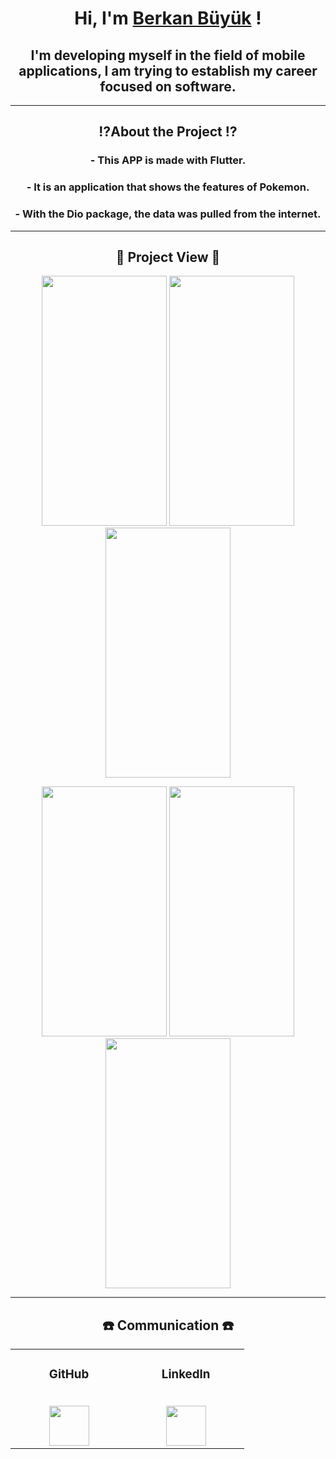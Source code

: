 <h1 align="center">Hi, I'm <a href="https://github.com/berkanbuyuk" target="_blank">Berkan Büyük</a> !</h1>
<h2 align="center">I'm developing myself in the field of mobile applications, I am trying to establish my career focused on software.</h2>

--- 

<h2 align="center">⁉️About the Project ⁉️</h2>

<h3 align="center">- This APP is made with Flutter.</h3>
<h3 align="center">- It is an application that shows the features of Pokemon.</h3>
<h3 align="center">- With the Dio package, the data was pulled from the internet.</h3>

---

<h2 align="center">👀 Project View 👀</h2>
<p align="center">
  <img src="https://user-images.githubusercontent.com/82314218/146680463-1a2cde91-3231-46ee-8e48-fc4e47ff9994.png" width="200" height="400" />
  <img src="https://user-images.githubusercontent.com/82314218/146680487-455e7773-a210-4066-ab9c-77a82036038b.png" width="200" height="400" />
  <img src="https://user-images.githubusercontent.com/82314218/146680495-23ca3c16-00df-4ada-9dcd-65c4d0c9fe4d.png" width="200" height="400" />
</p>
<p align="center">
  <img src="https://user-images.githubusercontent.com/82314218/146680503-7649de6a-687d-48fa-85e8-8518f9f01d74.png" width="200" height="400" />
  <img src="https://user-images.githubusercontent.com/82314218/146680516-45c9a75d-a0f3-4444-89ee-d139c7dc5628.png" width="200" height="400" />
  <img src="https://user-images.githubusercontent.com/82314218/146680532-82264a44-b9b5-464e-9b05-ea5d6eef511c.png" width="200" height="400" />
</p>

---

<h2 align="center">☎️ Communication ☎️</h2>

<table align="center">
  <tbody>
    <tr valign="top">
      <td width="25%" align="center">
        <h3>GitHub</h3><br>
       <a href='https://github.com/BerkanBuyuk'> <img height="64px" src="https://cdn.jsdelivr.net/npm/simple-icons@3.0.1/icons/github.svg"> </a>
      </td>
      <td width="25%" align="center">
        <h3>LinkedIn</h3><br>
       <a href='https://www.linkedin.com/in/berkanbuyuk/'> <img height="64px" src="https://cdn.jsdelivr.net/npm/simple-icons@3.0.1/icons/linkedin.svg"> </a>
      </td>
    </tr>
  </tbody>
</table>
